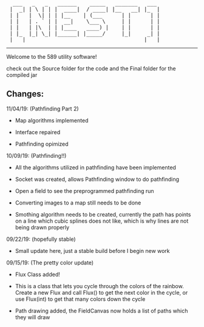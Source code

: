 <pre>
  ___   _   _   ______    _____   _______   ___ 
 |  _| | \ | | |  ____|  / ____| |__   __| |_  |
 | |   |  \| | | |__    | (___      | |      | |
 | |   | . ` | |  __|    \___ \     | |      | |
 | |   | |\  | | |____   ____) |    | |      | |
 | |_  |_| \_| |______| |_____/     |_|     _| |
 |___|                                     |___|
</pre>
------------------------------------------------

Welcome to the 589 utility software!

check out the Source folder for the code and the Final folder for the compiled jar

## Changes:

11/04/19: (Pathfinding Part 2)

 - Map algorithms implemented
 
 - Interface repaired

 - Pathfinding opimized

10/09/19: (Pathfinding!!)

 - All the algorithms utilized in pathfinding have been implemented
 
 - Socket was created, allows Pathfinding window to do pathfinding
 
 - Open a field to see the preprogrammed pathfinding run
 
 - Converting images to a map still needs to be done
 
 - Smothing algorithm needs to be created, currently the path has points on a line which cubic splines does not like, which is why lines are not being drawn properly

09/22/19: (hopefully stable)

 - Small update here, just a stable build before I begin new work

09/15/19: (The pretty color update)

 - Flux Class added!
 
 - This is a class that lets you cycle through the colors of the rainbow.  Create a new Flux and call Flux() to get the next color in the cycle, or use Flux(int) to get that many colors down the cycle
  
 - Path drawing added, the FieldCanvas now holds a list of paths which they will draw